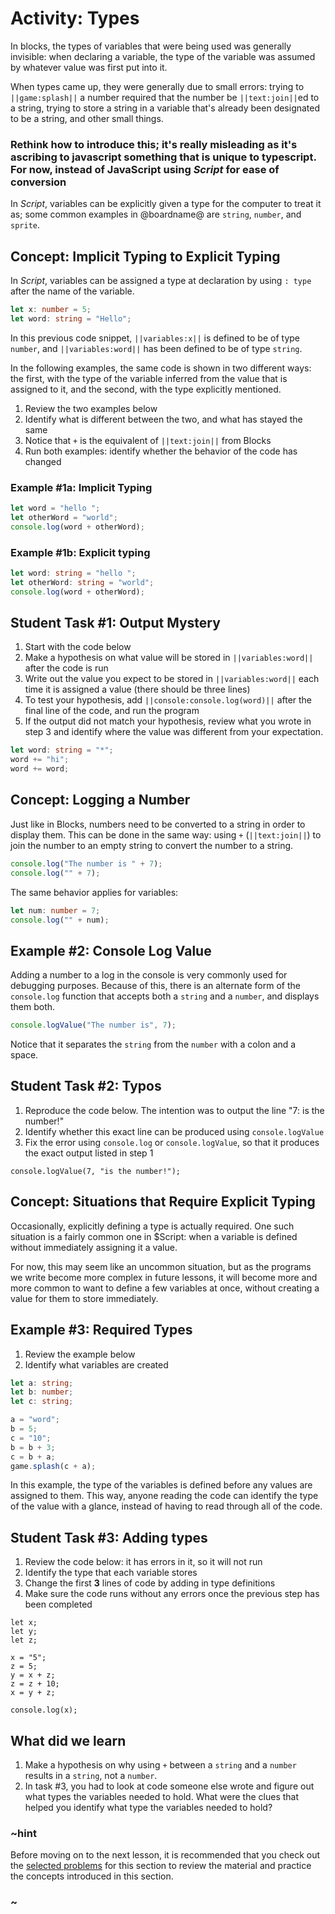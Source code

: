 # Activity: Types

In blocks, the types of variables that were being used was generally invisible: when declaring a variable, the type of the variable was assumed by whatever value was first put into it.

When types came up, they were generally due to small errors: trying to ``||game:splash||`` a number required that the number be ``||text:join||``ed to a string, trying to store a string in a variable that's already been designated to be a string, and other small things.

### Rethink how to introduce this; it's really misleading as it's ascribing to javascript something that is unique to typescript. For now, instead of JavaScript using $Script$ for ease of conversion

In $Script$, variables can be explicitly given a type for the computer to treat it as; some common examples in @boardname@ are ``string``, ``number``, and ``sprite``.

## Concept: Implicit Typing to Explicit Typing

In $Script$, variables can be assigned a type at declaration by using ``: type`` after the name of the variable.

```typescript
let x: number = 5;
let word: string = "Hello";
```

In this previous code snippet, ``||variables:x||`` is defined to be of type ``number``, and ``||variables:word||`` has been defined to be of type ``string``.

In the following examples, the same code is shown in two different ways: the first, with the type of the variable inferred from the value that is assigned to it, and the second, with the type explicitly mentioned.

1. Review the two examples below
2. Identify what is different between the two, and what has stayed the same
3. Notice that ``+`` is the equivalent of ``||text:join||`` from Blocks
4. Run both examples: identify whether the behavior of the code has changed

### Example #1a: Implicit Typing

```typescript
let word = "hello ";
let otherWord = "world";
console.log(word + otherWord);
```

### Example #1b: Explicit typing

```typescript
let word: string = "hello ";
let otherWord: string = "world";
console.log(word + otherWord);
```

## Student Task #1: Output Mystery

1. Start with the code below
2. Make a hypothesis on what value will be stored in ``||variables:word||`` after the code is run
3. Write out the value you expect to be stored in ``||variables:word||`` each time it is assigned a value (there should be three lines)
4. To test your hypothesis, add ``||console:console.log(word)||`` after the final line of the code, and run the program
5. If the output did not match your hypothesis, review what you wrote in step 3 and identify where the value was different from your expectation.

```typescript
let word: string = "*";
word += "hi";
word += word;
```

## Concept: Logging a Number

Just like in Blocks, numbers need to be converted to a string in order to display them. This can be done in the same way: using ``+`` (``||text:join||``) to join the number to an empty string to convert the number to a string.

```typescript
console.log("The number is " + 7);
console.log("" + 7);
```

The same behavior applies for variables:

```typescript
let num: number = 7;
console.log("" + num);
```

## Example #2: Console Log Value

Adding a number to a log in the console is very commonly used for debugging purposes. Because of this, there is an alternate form of the ``console.log`` function that accepts both a ``string`` and a ``number``, and displays them both.

```typescript
console.logValue("The number is", 7);
```

Notice that it separates the ``string`` from the ``number`` with a colon and a space.

## Student Task #2: Typos

1. Reproduce the code below. The intention was to output the line "7: is the number!"
2. Identify whether this exact line can be produced using ``console.logValue``
3. Fix the error using ``console.log`` or ``console.logValue``, so that it produces the exact output listed in step 1

```typescript-ignore
console.logValue(7, "is the number!");
```

## Concept: Situations that Require Explicit Typing

Occasionally, explicitly defining a type is actually required. One such situation is a fairly common one in $Script: when a variable is defined without immediately assigning it a value.

For now, this may seem like an uncommon situation, but as the programs we write become more complex in future lessons, it will become more and more common to want to define a few variables at once, without creating a value for them to store immediately.

## Example #3: Required Types

1. Review the example below
2. Identify what variables are created

```typescript
let a: string;
let b: number;
let c: string;

a = "word";
b = 5;
c = "10";
b = b + 3;
c = b + a;
game.splash(c + a);
```

In this example, the type of the variables is defined before any values are assigned to them. This way, anyone reading the code can identify the type of the value with a glance, instead of having to read through all of the code.

## Student Task #3: Adding types

1. Review the code below: it has errors in it, so it will not run
2. Identify the type that each variable stores
3. Change the first **3** lines of code by adding in type definitions
4. Make sure the code runs without any errors once the previous step has been completed

```typescript-ignore
let x;
let y;
let z;

x = "5";
z = 5;
y = x + z;
z = z + 10;
x = y + z;

console.log(x);
```

## What did we learn

1. Make a hypothesis on why using ``+`` between a ``string`` and a ``number`` results in a ``string``, not a ``number``.
2. In task #3, you had to look at code someone else wrote and figure out what types the variables needed to hold. What were the clues that helped you identify what type the variables needed to hold?

### ~hint

Before moving on to the next lesson, it is recommended that you check out the [selected problems](/courses/csintro3/intro/types-problems) for this section to review the material and practice the concepts introduced in this section.

### ~